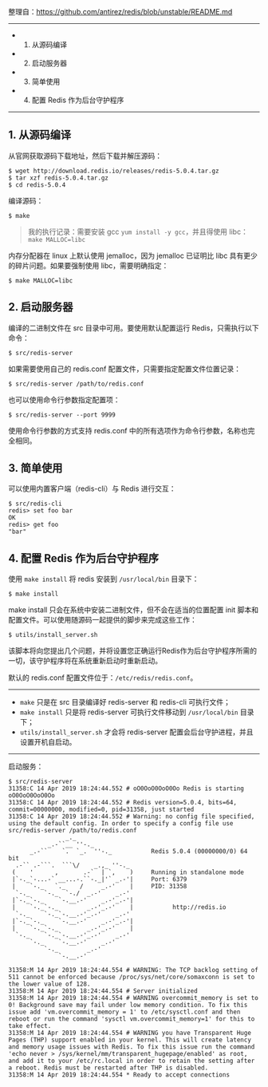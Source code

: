 整理自：https://github.com/antirez/redis/blob/unstable/README.md

---

* 1. 从源码编译
* 2. 启动服务器
* 3. 简单使用
* 4. 配置 Redis 作为后台守护程序

---

## 1. 从源码编译

从官网获取源码下载地址，然后下载并解压源码：

```
$ wget http://download.redis.io/releases/redis-5.0.4.tar.gz
$ tar xzf redis-5.0.4.tar.gz
$ cd redis-5.0.4
```

编译源码：

```
$ make
```

> 我的执行记录：需要安装 gcc `yum install -y gcc`，并且得使用 libc：`make MALLOC=libc`

内存分配器在 linux 上默认使用 jemalloc，因为 jemalloc 已证明比 libc 具有更少的碎片问题。如果要强制使用 libc，需要明确指定：

```
$ make MALLOC=libc
```

## 2. 启动服务器

编译的二进制文件在 src 目录中可用。要使用默认配置运行 Redis，只需执行以下命令：

```
$ src/redis-server
```

如果需要使用自己的 redis.conf 配置文件，只需要指定配置文件位置记录：

```
$ src/redis-server /path/to/redis.conf
```

也可以使用命令行参数指定配置项：

```
$ src/redis-server --port 9999
```

使用命令行参数的方式支持 redis.conf 中的所有选项作为命令行参数，名称也完全相同。

## 3. 简单使用

可以使用内置客户端（redis-cli）与 Redis 进行交互：

```
$ src/redis-cli
redis> set foo bar
OK
redis> get foo
"bar"
```

## 4. 配置 Redis 作为后台守护程序

使用 `make install` 将 redis 安装到 `/usr/local/bin` 目录下：

```
$ make install
```

make install 只会在系统中安装二进制文件，但不会在适当的位置配置 init 脚本和配置文件。可以使用随源码一起提供的脚步来完成这些工作：

```
$ utils/install_server.sh
```

该脚本将向您提出几个问题，并将设置您正确运行Redis作为后台守护程序所需的一切，该守护程序将在系统重新启动时重新启动。

默认的 redis.conf 配置文件位于：`/etc/redis/redis.conf`。

---

* `make` 只是在 src 目录编译好 redis-server 和 redis-cli 可执行文件；
* `make install` 只是将 redis-server 可执行文件移动到 `/usr/local/bin` 目录下；
* `utils/install_server.sh` 才会将 redis-server 配置会后台守护进程，并且设置开机自启动。

---

启动服务：

```
$ src/redis-server
31358:C 14 Apr 2019 18:24:44.552 # oO0OoO0OoO0Oo Redis is starting oO0OoO0OoO0Oo
31358:C 14 Apr 2019 18:24:44.552 # Redis version=5.0.4, bits=64, commit=00000000, modified=0, pid=31358, just started
31358:C 14 Apr 2019 18:24:44.552 # Warning: no config file specified, using the default config. In order to specify a config file use src/redis-server /path/to/redis.conf
                _._                                                  
           _.-``__ ''-._                                             
      _.-``    `.  `_.  ''-._           Redis 5.0.4 (00000000/0) 64 bit
  .-`` .-```.  ```\/    _.,_ ''-._                                   
 (    '      ,       .-`  | `,    )     Running in standalone mode
 |`-._`-...-` __...-.``-._|'` _.-'|     Port: 6379
 |    `-._   `._    /     _.-'    |     PID: 31358
  `-._    `-._  `-./  _.-'    _.-'                                   
 |`-._`-._    `-.__.-'    _.-'_.-'|                                  
 |    `-._`-._        _.-'_.-'    |           http://redis.io        
  `-._    `-._`-.__.-'_.-'    _.-'                                   
 |`-._`-._    `-.__.-'    _.-'_.-'|                                  
 |    `-._`-._        _.-'_.-'    |                                  
  `-._    `-._`-.__.-'_.-'    _.-'                                   
      `-._    `-.__.-'    _.-'                                       
          `-._        _.-'                                           
              `-.__.-'                                               

31358:M 14 Apr 2019 18:24:44.554 # WARNING: The TCP backlog setting of 511 cannot be enforced because /proc/sys/net/core/somaxconn is set to the lower value of 128.
31358:M 14 Apr 2019 18:24:44.554 # Server initialized
31358:M 14 Apr 2019 18:24:44.554 # WARNING overcommit_memory is set to 0! Background save may fail under low memory condition. To fix this issue add 'vm.overcommit_memory = 1' to /etc/sysctl.conf and then reboot or run the command 'sysctl vm.overcommit_memory=1' for this to take effect.
31358:M 14 Apr 2019 18:24:44.554 # WARNING you have Transparent Huge Pages (THP) support enabled in your kernel. This will create latency and memory usage issues with Redis. To fix this issue run the command 'echo never > /sys/kernel/mm/transparent_hugepage/enabled' as root, and add it to your /etc/rc.local in order to retain the setting after a reboot. Redis must be restarted after THP is disabled.
31358:M 14 Apr 2019 18:24:44.554 * Ready to accept connections
```
